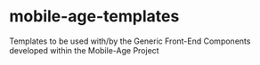 # mobile-age-templates
Templates to be used with/by the Generic Front-End Components developed within the Mobile-Age Project

